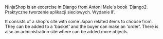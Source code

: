 NinjaShop is an excercise in Django from Antoni Mele's book 'Django2. Praktyczne tworzenie aplikacji sieciowych. Wydanie II'.

It consists of a shop's site with some Japan related items to choose from. They can be added to a 'basket' and the buyer can make an 'order'. 
There is also an administration site where can be added more objects.
